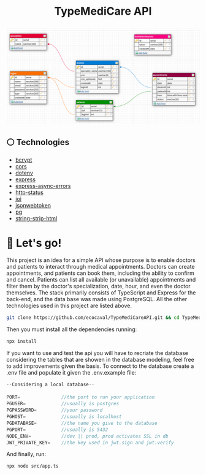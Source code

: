 # <p align = "center">TypeMediCare API</p>

<p align = "center"><img style="width:800px" src="./assets/read-me-pic.png"/></p>

## :white_circle: Technologies

- [bcrypt](https://www.npmjs.com/package/bcrypt)
- [cors](https://www.npmjs.com/package/cors)
- [dotenv](https://www.npmjs.com/package/dotenv)
- [express](https://expressjs.com/)
- [express-async-errors](https://www.npmjs.com/package/express-async-errors)
- [http-status](https://www.npmjs.com/package/http-status)
- [joi](https://joi.dev/)
- [jsonwebtoken](https://www.npmjs.com/package/jsonwebtoken)
- [pg](https://node-postgres.com/)
- [string-strip-html](https://www.npmjs.com/package/string-strip-html)

# 🏁 Let's go!

This project is an idea for a simple API whose purpose is to enable doctors and patients to interact through medical appointments. Doctors can create appointments, and patients can book them, including the ability to confirm and cancel. Patients can list all available (or unavailable) appointments and filter them by the doctor's specialization, date, hour, and even the doctor themselves. The stack primarily consists of TypeScript and Express for the back-end, and the data base was made using PostgreSQL. All the other technologies used in this project are listed above.  

```bash
git clone https://github.com/ecocaval/TypeMediCareAPI.git && cd TypeMediCareAPI
```

Then you must install all the dependencies running:

```bash
npx install
```

If you want to use and test the api you will have to recriate the database considering the tables that are showen in the database modeling, feel free to add improvements given the basis. To connect to the database create a .env file and populate it given the .env.example file:

```javascript
--Considering a local database--

PORT=               //the port to run your application
PGUSER=             //usually is postgres
PGPASSWORD=         //your password
PGHOST=             //usually is localhost
PGDATABASE=         //the name you give to the database
PGPORT=             //usually is 5432
NODE_ENV=           //dev || prod, prod activates SSL in db
JWT_PRIVATE_KEY=    //the key used in jwt.sign and jwt.verify
```



And finally, run:

```bash
npx node src/app.ts
```
